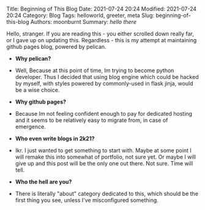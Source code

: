 Title: Beginning of This Blog
Date: 2021-07-24 20:24
Modified: 2021-07-24 20:24
Category: Blog
Tags: helloworld, greeter, meta
Slug: beginning-of-this-blog
Authors: moonburnt
Summary: *hello there*

Hello, stranger. If you are reading this - you either scrolled down really far,
or I gave up on updating this. Regardless - this is my attempt at maintaining
github pages blog, powered by pelican.

- **Why pelican?**

- Well, Because at this point of time, Im trying to become python developer.
Thus I decided that using blog engine which could be hacked by myself, with
styles powered by commonly-used in flask jinja, would be a wise choice.

- **Why github pages?**

- Because Im not feeling confident enough to pay for dedicated hosting and it
seems to be relatively easy to migrate from, in case of emergence.

- **Who even write blogs in 2k21?**

- Ikr. I just wanted to get something to start with. Maybe at some point I will
remake this into somewhat of portfolio, not sure yet. Or maybe I will give up and
this post will be the only one out there. Not sure. Time will tell.

- **Who the hell are you?**

- There is literally "about" category dedicated to this, which should be the first
thing you see, unless I've misconfigured something.

